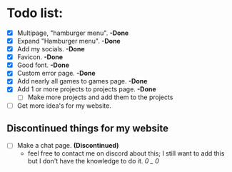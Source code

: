 
# Todo list:

* [x] Multipage, "hamburger menu".  **-Done**
* [X] Expand "Hamburger menu".  **-Done**
* [x] Add my socials.  **-Done**
* [x] Favicon.  **-Done**
* [x] Good font.  **-Done**
* [x] Custom error page.  **-Done**
* [X] Add nearly all games to games page.  **-Done**
* [X] Add 1 or more projects to projects page. **-Done**
  * [ ] Make more projects and add them to the projects
* [ ] Get more idea's for my website.

## Discontinued things for my website

* [ ] Make a chat page.  **(Discontinued)**
  * feel free to contact me on discord about this; I still want to add this but I don't have the knowledge to do it. *0 _ 0*
